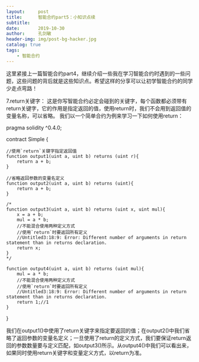 ```yaml
---
layout:     post
title:      智能合约part5：小知识点续
subtitle:   
date:       2019-10-30
author:     孔剑敏
header-img: img/post-bg-hacker.jpg
catalog: true
tags:
    - 智能合约
---
```

这里紧接上一篇智能合约part4，继续介绍一些我在学习智能合约时遇到的一些问题，这些问题的背后就是这些知识点。希望这样的分享可以让初学智能合约的同学少走点弯路！

7.return关键字：
这是你写智能合约必定会碰到的关键字，每个函数都必须带有return关键字，它的作用是指定返回的值，使用return时，我们不会用到返回值的变量名称，可以省略。
我们以一个简单合约为例来学习一下如何使用return：

pragma solidity ^0.4.0;

contract Simple {
   
    //使用`return`关键字指定返回值
    function output1(uint a, uint b) returns (uint r){
        return a + b;
    }
   
    //省略返回参数的变量名定义
    function output2(uint a, uint b) returns (uint){
        return a + b;
    }
   
    /*
    function output3(uint a, uint b) returns (uint x, uint mul){
        x = a + b;
        mul = a * b;
        //不能混合使用两种定义方式
        //使用`return`时要返回所有定义
        //Untitled3:18:9: Error: Different number of arguments in return statement than in returns declaration.
        return x;
    }
    */
   
    function output4(uint a, uint b) returns (uint mul){
        mul = a * b;
        //不能混合使用两种定义方式
        //使用`return`时要返回所有定义
        //Untitled3:18:9: Error: Different number of arguments in return statement than in returns declaration.
        return 1;//1
    }
}

我们在output1()中使用了return关键字来指定要返回的值；在output2()中我们省略了返回参数的变量名定义；一旦使用了return的定义方式，我们要保证return返回的参数数量要与定义匹配，如output3()所示。从output4()中我们可以看出来，如果同时使用return关键字和变量定义方式，以return为准。


